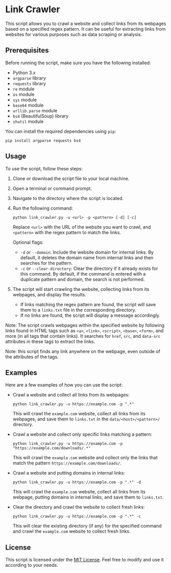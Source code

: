 # Link Crawler

This script allows you to crawl a website and collect links from its webpages based on a specified regex pattern. It can be useful for extracting links from websites for various purposes such as data scraping or analysis.

## Prerequisites

Before running the script, make sure you have the following installed:

- Python 3.x
- `argparse` library
- `requests` library
- `re` module
- `os` module
- `sys` module
- `base64` module
- `urllib.parse` module
- `bs4` (BeautifulSoup) library
- `shutil` module

You can install the required dependencies using `pip`:

```shell
pip install argparse requests bs4
```

## Usage

To use the script, follow these steps:

1. Clone or download the script file to your local machine.
2. Open a terminal or command prompt.
3. Navigate to the directory where the script is located.
4. Run the following command:

   ```shell
   python link_crawler.py -u <url> -p <pattern> [-d] [-c]
   ```

   Replace `<url>` with the URL of the website you want to crawl, and `<pattern>` with the regex pattern to match the links.

   Optional flags:
   - `-d` or `--domain`: Include the website domain for internal links. By default, it deletes the domain name from internal links and then searches for the pattern.
   - `-c` or `--clear-directory`: Clear the directory if it already exists for this command. By default, if the command is entered with a duplicate pattern and domain, the search is not performed.

5. The script will start crawling the website, collecting links from its webpages, and display the results.

   - If links matching the regex pattern are found, the script will save them to a `links.txt` file in the corresponding directory.
   - If no links are found, the script will display a message accordingly.

Note: The script crawls webpages within the specified website by following links found in HTML tags such as `<a>`, `<link>`, `<script>`, `<base>`, `<form>`, and more (in all tags that contain links). It searches for `href`, `src`, and `data-src` attributes in these tags to extract the links.

Note: this script finds any link anywhere on the webpage, even outside of the attributes of the tags.

## Examples

Here are a few examples of how you can use the script:

- Crawl a website and collect all links from its webpages:

  ```shell
  python link_crawler.py -u https://example.com -p ".*"
  ```

  This will crawl the `example.com` website, collect all links from its webpages, and save them to `links.txt` in the `data/<host>/<pattern>/` directory.

- Crawl a website and collect only specific links matching a pattern:

  ```shell
  python link_crawler.py -u https://example.com -p "https://example.com/downloads/.*"
  ```

  This will crawl the `example.com` website and collect only the links that match the pattern `https://example.com/downloads/`.

- Crawl a website and putting domains in internal links:

  ```shell
  python link_crawler.py -u https://example.com -p ".*" -d
  ```

  This will crawl the `example.com` website, collect all links from its webpage, putting domains in internal links, and save them to `links.txt`.

- Clear the directory and crawl the website to collect fresh links:

  ```shell
  python link_crawler.py -u https://example.com -p ".*" -c
  ```

  This will clear the existing directory (if any) for the specified command and crawl the `example.com` website to collect fresh links.

## License

This script is licensed under the [MIT License](LICENSE). Feel free to modify and use it according to your needs.
